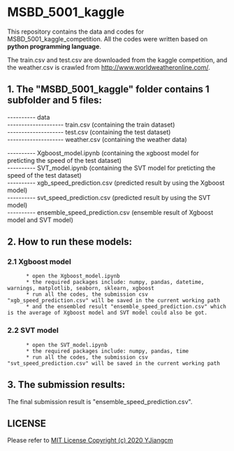# MSBD_5001_kaggle
This repository contains the data and codes for MSBD_5001_kaggle_competition. All the codes were written based on **python programming language**.

The train.csv and test.csv are downloaded from the kaggle competition, and the weather.csv is crawled from  http://www.worldweatheronline.com/.

## 1. The "MSBD_5001_kaggle" folder contains 1 subfolder and 5 files:

---------- data \
-------------------- train.csv (containing the train dataset) \
-------------------- test.csv (containing the test dataset) \
-------------------- weather.csv (containing the weather data)

---------- Xgboost_model.ipynb (containing the xgboost model for preticting the speed of the test dataset)  
---------- SVT_model.ipynb (containing the SVT model for preticting the speed of the test dataset)  
---------- xgb_speed_prediction.csv (predicted result by using the Xgboost model)  
---------- svt_speed_prediction.csv (predicted result by using the SVT model)  
---------- ensemble_speed_prediction.csv (ensemble result of Xgboost model and SVT model)  

## 2. How to run these models:

### 2.1 Xgboost model
          * open the Xgboost_model.ipynb
          * the required packages include: numpy, pandas, datetime, warnings, matplotlib, seaborn, sklearn, xgboost
          * run all the codes, the submission csv "xgb_speed_prediction.csv" will be saved in the current working path
          * and the ensembled result "ensemble_speed_prediction.csv" which is the average of Xgboost model and SVT model could also be got.

### 2.2 SVT model
          * open the SVT_model.ipynb
          * the required packages include: numpy, pandas, time
          * run all the codes, the submission csv "svt_speed_prediction.csv" will be saved in the current working path
          
## 3. The submission results:
The final submission result is "ensemble_speed_prediction.csv".

## LICENSE
Please refer to [MIT License Copyright (c) 2020 YJiangcm](https://github.com/YJiangcm/MSBD_5001_kaggle/blob/master/LICENSE)
